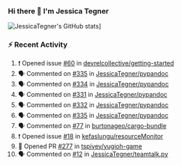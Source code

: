 ### Hi there 👋 I'm Jessica Tegner

![JessicaTegner's GitHub stats](https://github-readme-stats.vercel.app/api?username=jessicategner)]


### :zap: Recent Activity

<!--START_SECTION:activity-->
1. ❗ Opened issue [#60](https://github.com/devrelcollective/getting-started/issues/60) in [devrelcollective/getting-started](https://github.com/devrelcollective/getting-started)
2. 🗣 Commented on [#335](https://github.com/JessicaTegner/pypandoc/issues/335) in [JessicaTegner/pypandoc](https://github.com/JessicaTegner/pypandoc)
3. 🗣 Commented on [#334](https://github.com/JessicaTegner/pypandoc/issues/334) in [JessicaTegner/pypandoc](https://github.com/JessicaTegner/pypandoc)
4. 🗣 Commented on [#331](https://github.com/JessicaTegner/pypandoc/issues/331) in [JessicaTegner/pypandoc](https://github.com/JessicaTegner/pypandoc)
5. 🗣 Commented on [#332](https://github.com/JessicaTegner/pypandoc/issues/332) in [JessicaTegner/pypandoc](https://github.com/JessicaTegner/pypandoc)
6. 🗣 Commented on [#335](https://github.com/JessicaTegner/pypandoc/issues/335) in [JessicaTegner/pypandoc](https://github.com/JessicaTegner/pypandoc)
7. 🗣 Commented on [#77](https://github.com/burtonageo/cargo-bundle/issues/77) in [burtonageo/cargo-bundle](https://github.com/burtonageo/cargo-bundle)
8. ❗ Opened issue [#18](https://github.com/kefaslungu/resourceMonitor/issues/18) in [kefaslungu/resourceMonitor](https://github.com/kefaslungu/resourceMonitor)
9. 💪 Opened PR [#277](https://github.com/tspivey/yugioh-game/pull/277) in [tspivey/yugioh-game](https://github.com/tspivey/yugioh-game)
10. 🗣 Commented on [#12](https://github.com/JessicaTegner/teamtalk.py/issues/12) in [JessicaTegner/teamtalk.py](https://github.com/JessicaTegner/teamtalk.py)
<!--END_SECTION:activity-->
